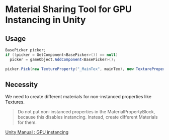 # Material Sharing Tool for GPU Instancing in Unity

## Usage
```C#
BasePicker picker;
if ((picker = GetComponent<BasePicker>()) == null)
  picker = gameObject.AddComponent<BasePicker>();
  
picker.Pick(new TextureProperty("_MainTex", mainTex), new TextureProperty("_SubTex", subTex));
```

## Necessity
We need to create different materials for non-instanced properties like Textures.

> Do not put non-instanced properties in the MaterialPropertyBlock, because this disables instancing. Instead, create different Materials for them.

[Unity Manual : GPU instancing](https://docs.unity3d.com/Manual/GPUInstancing.html)

